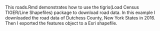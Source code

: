 This roads.Rmd demonstrates how to use the tigris(Load Census TIGER/Line Shapefiles) package to download road data. In this example I downloaded the road data of Dutchess County, New York States in 2016. Then I exported the features object to a Esri shapefile.

